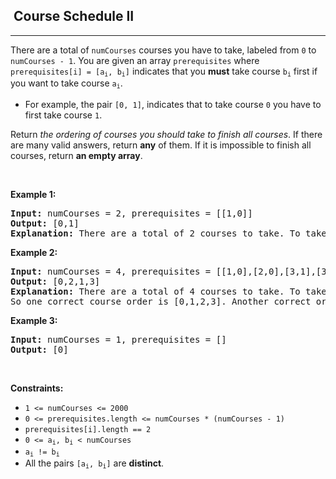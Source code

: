 <h2>  Course Schedule II</h2><hr><div style="user-select: auto;"><p style="user-select: auto;">There are a total of <code style="user-select: auto;">numCourses</code> courses you have to take, labeled from <code style="user-select: auto;">0</code> to <code style="user-select: auto;">numCourses - 1</code>. You are given an array <code style="user-select: auto;">prerequisites</code> where <code style="user-select: auto;">prerequisites[i] = [a<sub style="user-select: auto;">i</sub>, b<sub style="user-select: auto;">i</sub>]</code> indicates that you <strong style="user-select: auto;">must</strong> take course <code style="user-select: auto;">b<sub style="user-select: auto;">i</sub></code> first if you want to take course <code style="user-select: auto;">a<sub style="user-select: auto;">i</sub></code>.</p>

<ul style="user-select: auto;">
	<li style="user-select: auto;">For example, the pair <code style="user-select: auto;">[0, 1]</code>, indicates that to take course <code style="user-select: auto;">0</code> you have to first take course <code style="user-select: auto;">1</code>.</li>
</ul>

<p style="user-select: auto;">Return <em style="user-select: auto;">the ordering of courses you should take to finish all courses</em>. If there are many valid answers, return <strong style="user-select: auto;">any</strong> of them. If it is impossible to finish all courses, return <strong style="user-select: auto;">an empty array</strong>.</p>

<p style="user-select: auto;">&nbsp;</p>
<p style="user-select: auto;"><strong style="user-select: auto;">Example 1:</strong></p>

<pre style="user-select: auto;"><strong style="user-select: auto;">Input:</strong> numCourses = 2, prerequisites = [[1,0]]
<strong style="user-select: auto;">Output:</strong> [0,1]
<strong style="user-select: auto;">Explanation:</strong> There are a total of 2 courses to take. To take course 1 you should have finished course 0. So the correct course order is [0,1].
</pre>

<p style="user-select: auto;"><strong style="user-select: auto;">Example 2:</strong></p>

<pre style="user-select: auto;"><strong style="user-select: auto;">Input:</strong> numCourses = 4, prerequisites = [[1,0],[2,0],[3,1],[3,2]]
<strong style="user-select: auto;">Output:</strong> [0,2,1,3]
<strong style="user-select: auto;">Explanation:</strong> There are a total of 4 courses to take. To take course 3 you should have finished both courses 1 and 2. Both courses 1 and 2 should be taken after you finished course 0.
So one correct course order is [0,1,2,3]. Another correct ordering is [0,2,1,3].
</pre>

<p style="user-select: auto;"><strong style="user-select: auto;">Example 3:</strong></p>

<pre style="user-select: auto;"><strong style="user-select: auto;">Input:</strong> numCourses = 1, prerequisites = []
<strong style="user-select: auto;">Output:</strong> [0]
</pre>

<p style="user-select: auto;">&nbsp;</p>
<p style="user-select: auto;"><strong style="user-select: auto;">Constraints:</strong></p>

<ul style="user-select: auto;">
	<li style="user-select: auto;"><code style="user-select: auto;">1 &lt;= numCourses &lt;= 2000</code></li>
	<li style="user-select: auto;"><code style="user-select: auto;">0 &lt;= prerequisites.length &lt;= numCourses * (numCourses - 1)</code></li>
	<li style="user-select: auto;"><code style="user-select: auto;">prerequisites[i].length == 2</code></li>
	<li style="user-select: auto;"><code style="user-select: auto;">0 &lt;= a<sub style="user-select: auto;">i</sub>, b<sub style="user-select: auto;">i</sub> &lt; numCourses</code></li>
	<li style="user-select: auto;"><code style="user-select: auto;">a<sub style="user-select: auto;">i</sub> != b<sub style="user-select: auto;">i</sub></code></li>
	<li style="user-select: auto;">All the pairs <code style="user-select: auto;">[a<sub style="user-select: auto;">i</sub>, b<sub style="user-select: auto;">i</sub>]</code> are <strong style="user-select: auto;">distinct</strong>.</li>
</ul>
</div>